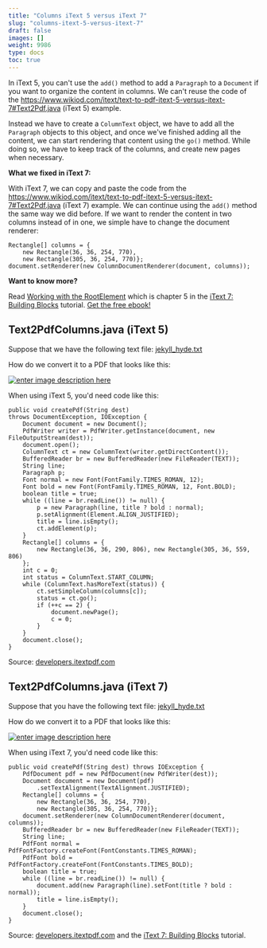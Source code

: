 ```yaml
---
title: "Columns iText 5 versus iText 7"
slug: "columns-itext-5-versus-itext-7"
draft: false
images: []
weight: 9986
type: docs
toc: true
---
```


In iText 5, you can't use the `add()` method to add a `Paragraph` to a `Document` if you want to organize the content in columns. We can't reuse the code of the https://www.wikiod.com/itext/text-to-pdf-itext-5-versus-itext-7#Text2Pdf.java (iText 5) example.

Instead we have to create a `ColumnText` object, we have to add all the `Paragraph` objects to this object, and once we've finished adding all the content, we can start rendering that content using the `go()` method. While doing so, we have to keep track of the columns, and create new pages when necessary.

**What we fixed in iText 7:**

With iText 7, we can copy and paste the code from the https://www.wikiod.com/itext/text-to-pdf-itext-5-versus-itext-7#Text2Pdf.java (iText 7) example. We can continue using the `add()` method the same way we did before. If we want to render the content in two columns instead of in one, we simple have to change the document renderer:

    Rectangle[] columns = {
        new Rectangle(36, 36, 254, 770),
        new Rectangle(305, 36, 254, 770)};
    document.setRenderer(new ColumnDocumentRenderer(document, columns));

**Want to know more?**

Read [Working with the RootElement](http://developers.itextpdf.com/content/itext-7-building-blocks/chapter-2-working-rootelement) which is chapter 5 in the [iText 7: Building Blocks](http://developers.itextpdf.com/content/itext-7-building-blocks/) tutorial. [Get the free ebook!](http://pages.itextpdf.com/iText-7-abc.html)

## Text2PdfColumns.java (iText 5)
Suppose that we have the following text file: [jekyll_hyde.txt](http://gitlab.itextsupport.com/itext/sandbox/raw/master/resources/text/jekyll_hyde.txt)

How do we convert it to a PDF that looks like this:

[![enter image description here][1]][1]

When using iText 5, you'd need code like this:

    public void createPdf(String dest)
    throws DocumentException, IOException {
        Document document = new Document();
        PdfWriter writer = PdfWriter.getInstance(document, new FileOutputStream(dest));
        document.open();
        ColumnText ct = new ColumnText(writer.getDirectContent());
        BufferedReader br = new BufferedReader(new FileReader(TEXT));
        String line;
        Paragraph p;
        Font normal = new Font(FontFamily.TIMES_ROMAN, 12);
        Font bold = new Font(FontFamily.TIMES_ROMAN, 12, Font.BOLD);
        boolean title = true;
        while ((line = br.readLine()) != null) {
            p = new Paragraph(line, title ? bold : normal);
            p.setAlignment(Element.ALIGN_JUSTIFIED);
            title = line.isEmpty();
            ct.addElement(p);
        }
        Rectangle[] columns = {
            new Rectangle(36, 36, 290, 806), new Rectangle(305, 36, 559, 806)
        };
        int c = 0;
        int status = ColumnText.START_COLUMN;
        while (ColumnText.hasMoreText(status)) {
            ct.setSimpleColumn(columns[c]);
            status = ct.go();
            if (++c == 2) {
                document.newPage();
                c = 0;
            }
        }
        document.close();
    }

Source: [developers.itextpdf.com](http://developers.itextpdf.com/content/itext-7-examples/itext-7-differences-itext-5/columns#2860-text2pdfcolumns.java)

  [1]: http://i.stack.imgur.com/zbn3v.png

## Text2PdfColumns.java (iText 7)
Suppose that you have the following text file: [jekyll_hyde.txt](http://gitlab.itextsupport.com/itext7/samples/raw/develop/sandbox/src/main/resources/txt/jekyll_hyde.txt)

How do we convert it to a PDF that looks like this:

[![enter image description here][1]][1]

When using iText 7, you'd need code like this:

    public void createPdf(String dest) throws IOException {
        PdfDocument pdf = new PdfDocument(new PdfWriter(dest));
        Document document = new Document(pdf)
            .setTextAlignment(TextAlignment.JUSTIFIED);
        Rectangle[] columns = {
            new Rectangle(36, 36, 254, 770),
            new Rectangle(305, 36, 254, 770)};
        document.setRenderer(new ColumnDocumentRenderer(document, columns));
        BufferedReader br = new BufferedReader(new FileReader(TEXT));
        String line;
        PdfFont normal = PdfFontFactory.createFont(FontConstants.TIMES_ROMAN);
        PdfFont bold = PdfFontFactory.createFont(FontConstants.TIMES_BOLD);
        boolean title = true;
        while ((line = br.readLine()) != null) {
            document.add(new Paragraph(line).setFont(title ? bold : normal));
            title = line.isEmpty();
        }
        document.close();
    }

Source: [developers.itextpdf.com](http://developers.itextpdf.com/content/itext-7-examples/itext-7-differences-itext-5/columns#2861-text2pdfcolumns.java) and the [iText 7: Building Blocks](http://pages.itextpdf.com/iText-7-abc.html) tutorial.

  [1]: http://i.stack.imgur.com/lBwb5.png

